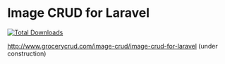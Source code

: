 Image CRUD for Laravel
==========

[![Total Downloads](https://poser.pugx.org/scoumbourdis/image-crud-laravel/downloads.png)](https://packagist.org/packages/scoumbourdis/image-crud-laravel)

http://www.grocerycrud.com/image-crud/image-crud-for-laravel (under construction)
